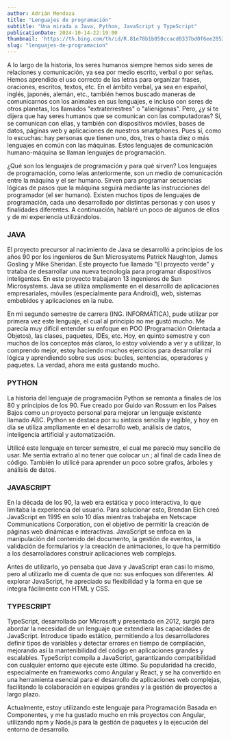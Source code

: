 ```yaml
---
author: Adrián Mendoza
title: "Lenguajes de programación"
subtitle: "Una mirada a Java, Python, JavaScript y TypeScript"
publicationDate: 2024-10-14-22:19:00
thumbnail: 'https://th.bing.com/th/id/R.81e78b1b050ccacd0337bd0f6ee2852c?rik=7lcfiuJ30VH0aA&pid=ImgRaw&r=0'
slug: "lenguajes-de-programacion"
---
```

A lo largo de la historia, los seres humanos siempre hemos sido seres de relaciones y comunicación, ya sea por medio escrito, verbal o por señas. Hemos aprendido el uso correcto de las letras para organizar frases, oraciones, escritos, textos, etc. En el ámbito verbal, ya sea en español, inglés, japonés, alemán, etc., también hemos buscado maneras de comunicarnos con los animales en sus lenguajes, e incluso con seres de otros planetas, los llamados "extraterrestres" o "alienígenas". Pero, ¿y si te dijera que hay seres humanos que se comunican con las computadoras? Sí, se comunican con ellas, y también con dispositivos móviles, bases de datos, páginas web y aplicaciones de nuestros smartphones. Pues sí, como lo escuchas: hay personas que tienen uno, dos, tres o hasta diez o más lenguajes en común con las máquinas. Estos lenguajes de comunicación humano-máquina se llaman lenguajes de programación.

¿Qué son los lenguajes de programación y para qué sirven?
Los lenguajes de programación, como leías anteriormente, son un medio de comunicación entre la máquina y el ser humano. Sirven para programar secuencias lógicas de pasos que la máquina seguirá mediante las instrucciones del programador (el ser humano). Existen muchos tipos de lenguajes de programación, cada uno desarrollado por distintas personas y con usos y finalidades diferentes. A continuación, hablaré un poco de algunos de ellos y de mi experiencia utilizándolos.

### JAVA
El proyecto precursor al nacimiento de Java se desarrolló a principios de los años 90 por los ingenieros de Sun Microsystems Patrick Naughton, James Gosling y Mike Sheridan. Este proyecto fue llamado "El proyecto verde" y trataba de desarrollar una nueva tecnología para programar dispositivos inteligentes. En este proyecto trabajaron 13 ingenieros de Sun Microsystems. Java se utiliza ampliamente en el desarrollo de aplicaciones empresariales, móviles (especialmente para Android), web, sistemas embebidos y aplicaciones en la nube.

En mi segundo semestre de carrera (ING. INFORMÁTICA), pude utilizar por primera vez este lenguaje, el cual al principio no me gustó mucho. Me parecía muy difícil entender su enfoque en POO (Programación Orientada a Objetos), las clases, paquetes, IDEs, etc. Hoy, en quinto semestre y con muchos de los conceptos más claros, lo estoy volviendo a ver y a utilizar, lo comprendo mejor, estoy haciendo muchos ejercicios para desarrollar mi lógica y aprendiendo sobre sus usos: bucles, sentencias, operadores y paquetes. La verdad, ahora me está gustando mucho.

### PYTHON
La historia del lenguaje de programación Python se remonta a finales de los 80 y principios de los 90. Fue creado por Guido van Rossum en los Países Bajos como un proyecto personal para mejorar un lenguaje existente llamado ABC. Python se destaca por su sintaxis sencilla y legible, y hoy en día se utiliza ampliamente en el desarrollo web, análisis de datos, inteligencia artificial y automatización.

Utilicé este lenguaje en tercer semestre, el cual me pareció muy sencillo de usar. Me sentía extraño al no tener que colocar un ; al final de cada línea de código. También lo utilicé para aprender un poco sobre grafos, árboles y análisis de datos.

### JAVASCRIPT
En la década de los 90, la web era estática y poco interactiva, lo que limitaba la experiencia del usuario. Para solucionar esto, Brendan Eich creó JavaScript en 1995 en solo 10 días mientras trabajaba en Netscape Communications Corporation, con el objetivo de permitir la creación de páginas web dinámicas e interactivas. JavaScript se enfoca en la manipulación del contenido del documento, la gestión de eventos, la validación de formularios y la creación de animaciones, lo que ha permitido a los desarrolladores construir aplicaciones web complejas.

Antes de utilizarlo, yo pensaba que Java y JavaScript eran casi lo mismo, pero al utilizarlo me di cuenta de que no: sus enfoques son diferentes. Al explorar JavaScript, he apreciado su flexibilidad y la forma en que se integra fácilmente con HTML y CSS.

### TYPESCRIPT
TypeScript, desarrollado por Microsoft y presentado en 2012, surgió para abordar la necesidad de un lenguaje que extendiera las capacidades de JavaScript. Introduce tipado estático, permitiendo a los desarrolladores definir tipos de variables y detectar errores en tiempo de compilación, mejorando así la mantenibilidad del código en aplicaciones grandes y escalables. TypeScript compila a JavaScript, garantizando compatibilidad con cualquier entorno que ejecute este último. Su popularidad ha crecido, especialmente en frameworks como Angular y React, y se ha convertido en una herramienta esencial para el desarrollo de aplicaciones web complejas, facilitando la colaboración en equipos grandes y la gestión de proyectos a largo plazo.

Actualmente, estoy utilizando este lenguaje para Programación Basada en Componentes, y me ha gustado mucho en mis proyectos con Angular, utilizando npm y Node.js para la gestión de paquetes y la ejecución del entorno de desarrollo.